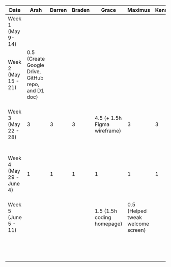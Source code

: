 | Date | Arsh | Darren | Braden | Grace | Maximus                           | Kenneth | Task                                                                                       |
|---|---|---|---|---|-----------------------------------|---|--------------------------------------------------------------------------------------------|
| Week 1 (May 9- 14)  |   |   |   |   |                                   |   |                                                                                            |
| Week 2 (May 15 - 21)  | 0.5 (Create Google Drive, GitHub repo, and D1 doc) |   |   |   |                                   |   |                                                                                            |
| Week 3 (May 22 - 28)  | 3  | 3  | 3  | 4.5 (+ 1.5h Figma wireframe)  | 3                                 | 3  | First meeting, brainstorming and discussing features and work on presentation              |
| Week 4 (May 29 - June 4)  | 1 | 1 | 1  | 1 | 1                                 | 1  | Discuss server details and how to communicate with Spotify API, start the project proposal |
| Week 5 (June 5 - 11)  |   |   |   | 1.5 (1.5h coding homepage)  | 0.5 (Helped tweak welcome screen) |   | Complete initial version of welcome screen                                                 |
|   |   |   |   |   |                                   |   |                                                                                            |
|   |   |   |   |   |                                   |   |                                                                                            |
|   |   |   |   |   |                                   |   |                                                                                            |
|   |   |   |   |   |                                   |   |                                                                                            |
|   |   |   |   |   |                                   |   |                                                                                            |
|   |   |   |   |   |                                   |   |                                                                                            |
|   |   |   |   |   |                                   |   |                                                                                            |
|   |   |   |   |   |                                   |   |                                                                                            |
|   |   |   |   |   |                                   |   |                                                                                            |
|   |   |   |   |   |                                   |   |                                                                                            |
|   |   |   |   |   |                                   |   |                                                                                            |
|   |   |   |   |   |                                   |   |                                                                                            |
|   |   |   |   |   |                                   |   |                                                                                            |
|   |   |   |   |   |                                   |   |                                                                                            |
